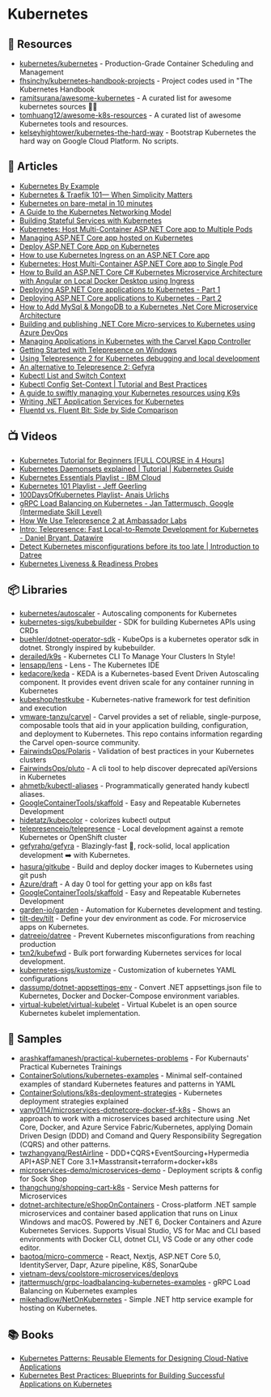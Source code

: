 # Kubernetes

## 📘 Resources
- [kubernetes/kubernetes](https://github.com/kubernetes/kubernetes) - Production-Grade Container Scheduling and Management
- [fhsinchy/kubernetes-handbook-projects](https://github.com/fhsinchy/kubernetes-handbook-projects) - Project codes used in "The Kubernetes Handbook
- [ramitsurana/awesome-kubernetes](https://github.com/ramitsurana/awesome-kubernetes) - A curated list for awesome kubernetes sources 🚢🎉
- [tomhuang12/awesome-k8s-resources](https://github.com/tomhuang12/awesome-k8s-resources) - A curated list of awesome Kubernetes tools and resources.
- [kelseyhightower/kubernetes-the-hard-way](https://github.com/kelseyhightower/kubernetes-the-hard-way) - Bootstrap Kubernetes the hard way on Google Cloud Platform. No scripts.
## 📕 Articles
- [Kubernetes By Example](https://kubernetesbyexample.com/)
- [Kubernetes & Traefik 101— When Simplicity Matters](https://medium.com/@geraldcroes/kubernetes-traefik-101-when-simplicity-matters-957eeede2cf8)
- [Kubernetes on bare-metal in 10 minutes](https://blog.alexellis.io/kubernetes-in-10-minutes/)
- [A Guide to the Kubernetes Networking Model](https://sookocheff.com/post/kubernetes/understanding-kubernetes-networking-model/)
- [Building Stateful Services with Kubernetes](https://sookocheff.com/post/kubernetes/building-stateful-services/)
- [Kubernetes: Host Multi-Container ASP.NET Core app to Multiple Pods](https://www.yogihosting.com/aspnet-core-kubernetes-multi-pods/)
- [Managing ASP.NET Core app hosted on Kubernetes](https://www.yogihosting.com/aspnet-core-kubernetes-manage/)
- [Deploy ASP.NET Core App on Kubernetes](https://www.yogihosting.com/deploy-aspnet-core-app-kubernetes/)
- [How to use Kubernetes Ingress on an ASP.NET Core app](https://www.yogihosting.com/kubernetes-ingress-aspnet-core/)
- [Kubernetes: Host Multi-Container ASP.NET Core app to Single Pod](https://www.yogihosting.com/aspnet-core-kubernetes-multi-container-single-pod/)
- [How to Build an ASP.NET Core C# Kubernetes Microservice Architecture with Angular on Local Docker Desktop using Ingress](https://dev.to/christianzink/how-to-build-an-asp-net-core-kubernetes-microservices-architecture-with-angular-on-local-docker-desktop-using-ingress-395n)
- [Deploying ASP.NET Core applications to Kubernetes - Part 1](https://andrewlock.net/deploying-asp-net-core-applications-to-kubernetes-part-1-an-introduction-to-kubernetes/)
- [Deploying ASP.NET Core applications to Kubernetes - Part 2](https://andrewlock.net/deploying-asp-net-core-applications-to-kubernetes-part-2-configuring-resources-with-yaml-manifests/)
- [How to Add MySql & MongoDB to a Kubernetes .Net Core Microservice Architecture](https://dev.to/christianzink/databases-in-a-kubernetes-angular-net-core-microservice-architecture-22jc)
- [Building and publishing .NET Core Micro-services to Kubernetes using Azure DevOps](https://fizzylogic.nl/2019/11/15/building-and-publishing-net-core-microservices-to-kubernetes-using-azure-devops)
- [Managing Applications in Kubernetes with the Carvel Kapp Controller](https://thecloudblog.net/post/managing-applications-in-kubernetes-with-the-carvel-kapp-controller/)
- [Getting Started with Telepresence on Windows](https://www.getambassador.io/resources/getting-started-with-telepresence-on-windows/)
- [Using Telepresence 2 for Kubernetes debugging and local development](https://codefresh.io/blog/telepresence-2-local-development/)
- [An alternative to Telepresence 2: Gefyra](https://unikube.io/blog/alternative-to-telepresence-2-gefyra/)
- [Kubectl List and Switch Context](https://linuxhint.com/kubectl-list-switch-context/)
- [Kubectl Config Set-Context | Tutorial and Best Practices](https://www.containiq.com/post/kubectl-config-set-context-tutorial-and-best-practices)
- [A guide to swiftly managing your Kubernetes resources using K9s](https://earthly.dev/blog/managing-k8s-with-k9s/)
- [Writing .NET Application Services for Kubernetes](https://mikehadlow.com/posts/2022-06-24-writing-dotnet-services-for-kubernetes/)
- [Fluentd vs. Fluent Bit: Side by Side Comparison](https://logz.io/blog/fluentd-vs-fluent-bit/)
## 📺 Videos
- [Kubernetes Tutorial for Beginners [FULL COURSE in 4 Hours]](https://www.youtube.com/watch?v=X48VuDVv0do)
- [Kubernetes Daemonsets explained | Tutorial | Kubernetes Guide](https://www.youtube.com/watch?v=RGSeeN-o-kQ)
- [Kubernetes Essentials Playlist - IBM Cloud](https://www.youtube.com/playlist?list=PLOspHqNVtKABAVX4azqPIu6UfsPzSu2YN)
- [Kubernetes 101 Playlist - Jeff Geerling](https://www.youtube.com/playlist?list=PL2_OBreMn7FoYmfx27iSwocotjiikS5BD)
- [100DaysOfKubernetes Playlist- Anais Urlichs](https://www.youtube.com/playlist?list=PLWnens-FYbIpUpmiiNYfkqTZQUYppGMFV)
- [gRPC Load Balancing on Kubernetes - Jan Tattermusch, Google (Intermediate Skill Level)](https://www.youtube.com/watch?v=F2znfxn_5Hg)
- [How We Use Telepresence 2 at Ambassador Labs](https://www.youtube.com/watch?v=nN1yF6RCaW4)
- [Intro: Telepresence: Fast Local-to-Remote Development for Kubernetes - Daniel Bryant, Datawire](https://www.youtube.com/watch?v=9eyHSjbZwR8)
- [Detect Kubernetes misconfigurations before its too late | Introduction to Datree](https://www.youtube.com/watch?v=aqiOyXPPadk)
- [Kubernetes Liveness & Readiness Probes](https://www.youtube.com/watch?v=3TJRkKWuVoM)
## 📦 Libraries
- [kubernetes/autoscaler](https://github.com/kubernetes/autoscaler) - Autoscaling components for Kubernetes
- [kubernetes-sigs/kubebuilder](https://github.com/kubernetes-sigs/kubebuilder) - SDK for building Kubernetes APIs using CRDs
- [buehler/dotnet-operator-sdk](https://github.com/buehler/dotnet-operator-sdk) - KubeOps is a kubernetes operator sdk in dotnet. Strongly inspired by kubebuilder.
- [derailed/k9s](https://github.com/derailed/k9s) - Kubernetes CLI To Manage Your Clusters In Style!
- [lensapp/lens](https://github.com/lensapp/lens) - Lens - The Kubernetes IDE
- [kedacore/keda](https://github.com/kedacore/keda) - KEDA is a Kubernetes-based Event Driven Autoscaling component. It provides event driven scale for any container running in Kubernetes
- [kubeshop/testkube](https://github.com/kubeshop/testkube) - Kubernetes-native framework for test definition and execution
- [vmware-tanzu/carvel](https://github.com/vmware-tanzu/carvel) - Carvel provides a set of reliable, single-purpose, composable tools that aid in your application building, configuration, and deployment to Kubernetes. This repo contains information regarding the Carvel open-source community.
- [FairwindsOps/Polaris](https://github.com/FairwindsOps/Polaris) - Validation of best practices in your Kubernetes clusters
- [FairwindsOps/pluto](https://github.com/FairwindsOps/pluto) - A cli tool to help discover deprecated apiVersions in Kubernetes
- [ahmetb/kubectl-aliases](https://github.com/ahmetb/kubectl-aliases) - Programmatically generated handy kubectl aliases.
- [GoogleContainerTools/skaffold](https://github.com/GoogleContainerTools/skaffold) - Easy and Repeatable Kubernetes Development
- [hidetatz/kubecolor](https://github.com/hidetatz/kubecolor) - colorizes kubectl output
- [telepresenceio/telepresence](https://github.com/telepresenceio/telepresence) - Local development against a remote Kubernetes or OpenShift cluster
- [gefyrahq/gefyra](https://github.com/gefyrahq/gefyra) - Blazingly-fast 🚀, rock-solid, local application development ➡️ with Kubernetes.
- [hasura/gitkube](https://github.com/hasura/gitkube) - Build and deploy docker images to Kubernetes using git push
- [Azure/draft](https://github.com/Azure/draft) - A day 0 tool for getting your app on k8s fast
- [GoogleContainerTools/skaffold](https://github.com/GoogleContainerTools/skaffold) - Easy and Repeatable Kubernetes Development
- [garden-io/garden](https://github.com/garden-io/garden) - Automation for Kubernetes development and testing.
- [tilt-dev/tilt](https://github.com/tilt-dev/tilt) - Define your dev environment as code. For microservice apps on Kubernetes.
- [datreeio/datree](https://github.com/datreeio/datree) - Prevent Kubernetes misconfigurations from reaching production 
- [txn2/kubefwd](https://github.com/txn2/kubefwd) - Bulk port forwarding Kubernetes services for local development.
- [kubernetes-sigs/kustomize](https://github.com/kubernetes-sigs/kustomize) - Customization of kubernetes YAML configurations
- [dassump/dotnet-appsettings-env](https://github.com/dassump/dotnet-appsettings-env) - Convert .NET appsettings.json file to Kubernetes, Docker and Docker-Compose environment variables.
- [virtual-kubelet/virtual-kubelet](https://github.com/virtual-kubelet/virtual-kubelet) - Virtual Kubelet is an open source Kubernetes kubelet implementation.
## 🚀 Samples
- [arashkaffamanesh/practical-kubernetes-problems](https://github.com/arashkaffamanesh/practical-kubernetes-problems) - For Kubernauts' Practical Kubernetes Trainings
- [ContainerSolutions/kubernetes-examples](https://github.com/ContainerSolutions/kubernetes-examples) - Minimal self-contained examples of standard Kubernetes features and patterns in YAML
- [ContainerSolutions/k8s-deployment-strategies](https://github.com/ContainerSolutions/k8s-deployment-strategies) - Kubernetes deployment strategies explained
- [vany0114/microservices-dotnetcore-docker-sf-k8s](https://github.com/vany0114/microservices-dotnetcore-docker-sf-k8s) - Shows an approach to work with a microservices based architecture using .Net Core, Docker, and Azure Service Fabric/Kubernetes, applying Domain Driven Design (DDD) and Comand and Query Responsibility Segregation (CQRS) and other patterns.
- [twzhangyang/RestAirline](https://github.com/twzhangyang/RestAirline) - DDD+CQRS+EventSourcing+Hypermedia API+ASP.NET Core 3.1+Masstransit+terraform+docker+k8s
- [microservices-demo/microservices-demo](https://github.com/microservices-demo/microservices-demo/tree/master/deploy/kubernetes) - Deployment scripts & config for Sock Shop
- [thangchung/shopping-cart-k8s](https://github.com/thangchung/shopping-cart-k8s) - Service Mesh patterns for Microservices
- [dotnet-architecture/eShopOnContainers](https://github.com/dotnet-architecture/eShopOnContainers/tree/dev/deploy/k8s) - Cross-platform .NET sample microservices and container based application that runs on Linux Windows and macOS. Powered by .NET 6, Docker Containers and Azure Kubernetes Services. Supports Visual Studio, VS for Mac and CLI based environments with Docker CLI, dotnet CLI, VS Code or any other code editor.
- [baotoq/micro-commerce](https://github.com/baotoq/micro-commerce) - React, Nextjs, ASP.NET Core 5.0, IdentityServer, Dapr, Azure pipeline, K8S, SonarQube
- [vietnam-devs/coolstore-microservices/deploys](https://github.com/vietnam-devs/coolstore-microservices/tree/main/deploys)
- [jtattermusch/grpc-loadbalancing-kubernetes-examples](https://github.com/jtattermusch/grpc-loadbalancing-kubernetes-examples) - gRPC Load Balancing on Kubernetes examples
- [mikehadlow/NetOnKubernetes](https://github.com/mikehadlow/NetOnKubernetes) - Simple .NET http service example for hosting on Kubernetes.
## 📚 Books
- [Kubernetes Patterns: Reusable Elements for Designing Cloud-Native Applications](https://www.amazon.com/Kubernetes-Patterns-Designing-Cloud-Native-Applications/dp/1492050288)
- [Kubernetes Best Practices: Blueprints for Building Successful Applications on Kubernetes](https://www.amazon.com/Kubernetes-Best-Practices-Blueprints-Applications/dp/1492056472/)
